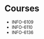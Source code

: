 # Courses
- INFO-6109
- INFO-6110
- INFO-6136




<!-- git commit -m "Added course codes to README.md" -->
